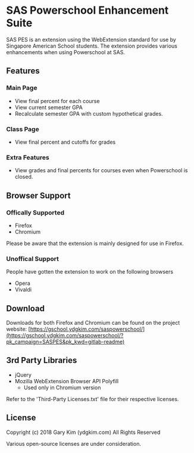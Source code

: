# SAS Powerschool Enhancement Suite

SAS PES is an extension using the WebExtension standard for use by Singapore American School students. The extension provides various enhancements when using Powerschool at SAS.

## Features

### Main Page
* View final percent for each course
* View current semester GPA
* Recalculate semester GPA with custom hypothetical grades.

### Class Page
* View final percent and cutoffs for grades

### Extra Features
* View grades and final percents for courses even when Powerschool is closed.

## Browser Support

### Offically Supported

* Firefox
* Chromium

Please be aware that the extension is mainly designed for use in Firefox.

### Unoffical Support

People have gotten the extension to work on the following browsers

* Opera
* Vivaldi

## Download

Downloads for both Firefox and Chromium can be found on the project website: [https://gschool.ydgkim.com/saspowerschool/](https://gschool.ydgkim.com/saspowerschool/?pk_campaign=SASPES&pk_kwd=gitlab-readme)

## 3rd Party Libraries

* jQuery
* Mozilla WebExtension Browser API Polyfill
    * Used only in Chromium version

Refer to the 'Third-Party Licenses.txt' file for their respective licenses.

## License

Copyright (c) 2018 Gary Kim (ydgkim.com) All Rights Reserved

Various open-source licenses are under consideration.
